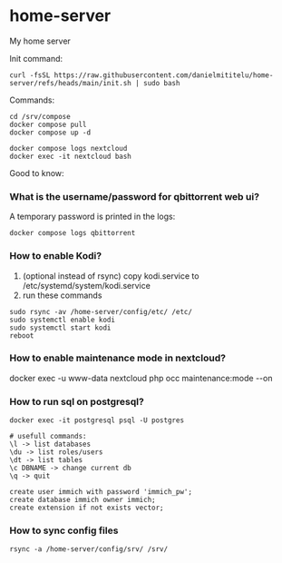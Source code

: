 # home-server
My home server

Init command:
```
curl -fsSL https://raw.githubusercontent.com/danielmititelu/home-server/refs/heads/main/init.sh | sudo bash
```

Commands:
```
cd /srv/compose
docker compose pull
docker compose up -d

docker compose logs nextcloud
docker exec -it nextcloud bash
```

Good to know:

### What is the username/password for qbittorrent web ui?

A temporary password is printed in the logs:
```
docker compose logs qbittorrent
```

### How to enable Kodi?

1. (optional instead of rsync) copy kodi.service to /etc/systemd/system/kodi.service
2. run these commands
```
sudo rsync -av /home-server/config/etc/ /etc/
sudo systemctl enable kodi
sudo systemctl start kodi
reboot
```
### How to enable maintenance mode in nextcloud?

docker exec -u www-data nextcloud php occ maintenance:mode --on

### How to run sql on postgresql?

```
docker exec -it postgresql psql -U postgres

# usefull commands:
\l -> list databases
\du -> list roles/users 
\dt -> list tables
\c DBNAME -> change current db
\q -> quit

create user immich with password 'immich_pw';
create database immich owner immich;
create extension if not exists vector;
```

### How to sync config files 

```
rsync -a /home-server/config/srv/ /srv/

```